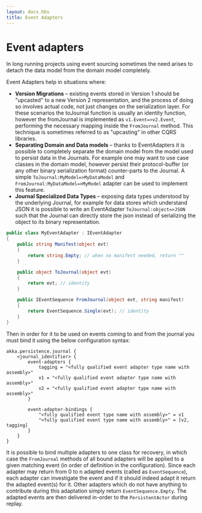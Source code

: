 ```yaml
---
layout: docs.hbs
title: Event Adapters
---
```

# Event adapters
In long running projects using event sourcing sometimes the need arises to detach the data model from the domain model completely.

Event Adapters help in situations where:

- **Version Migrations** – existing events stored in Version 1 should be "upcasted" to a new Version 2 representation, and the process of doing so involves actual code, not just changes on the serialization layer. For these scenarios the toJournal function is usually an identity function, however the fromJournal is implemented as `v1.Event=>v2.Event`, performing the necessary mapping inside the `FromJournal` method. This technique is sometimes referred to as "upcasting" in other CQRS libraries.
- **Separating Domain and Data models** – thanks to EventAdapters it is possible to completely separate the domain model from the model used to persist data in the Journals. For example one may want to use case classes in the domain model, however persist their protocol-buffer (or any other binary serialization format) counter-parts to the Journal. A simple `ToJournal:MyModel=>MyDataModel` and `FromJournal:MyDataModel=>MyModel` adapter can be used to implement this feature.
- **Journal Specialized Data Types** – exposing data types understood by the underlying Journal, for example for data stores which understand JSON it is possible to write an EventAdapter `ToJournal:object=>JSON` such that the Journal can directly store the json instead of serializing the object to its binary representation.

```C#
public class MyEventAdapter : IEventAdapter
{
    public string Manifest(object evt)
    {
        return string.Empty; // when no manifest needed, return ""
    }

    public object ToJournal(object evt)
    {
        return evt; // identity
    }

    public IEventSequence FromJournal(object evt, string manifest)
    {
        return EventSequence.Single(evt); // identity
    }
}
```
Then in order for it to be used on events coming to and from the journal you must bind it using the below configuration syntax:
```hocon
akka.persistence.journal {
	<journal_identifier> {
		event-adapters {
			tagging = "<fully qualified event adapter type name with assembly>"
			v1 = "<fully qualified event adapter type name with assembly>"
			v2 = "<fully qualified event adapter type name with assembly>"
		}

		event-adapter-bindings {
			"<fully qualified event type name with assembly>" = v1
			"<fully qualified event type name with assembly>" = [v2, tagging]
		}
	}
}
```
It is possible to bind multiple adapters to one class for recovery, in which case the `FromJournal` methods of all bound adapters will be applied to a given matching event (in order of definition in the configuration). Since each adapter may return from 0 to n adapted events (called as `EventSequence`), each adapter can investigate the event and if it should indeed adapt it return the adapted event(s) for it. Other adapters which do not have anything to contribute during this adaptation simply return `EventSequence.Empty`. The adapted events are then delivered in-order to the `PersistentActor` during replay.

